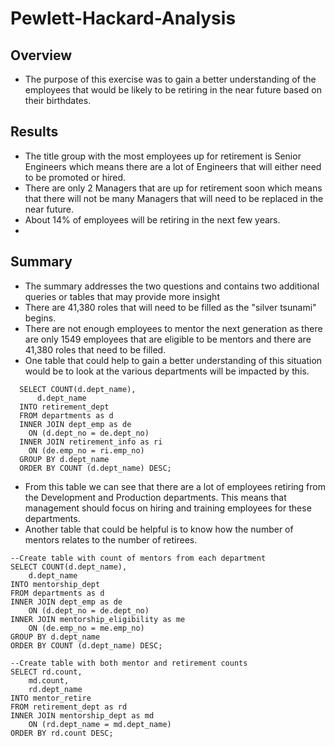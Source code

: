# Pewlett-Hackard-Analysis

## Overview 
- The purpose of this exercise was to gain a better understanding of the employees that would be likely to be retiring in the near future based on their birthdates. 

## Results
- The title group with the most employees up for retirement is Senior Engineers which means there are a lot of Engineers that will either need to be promoted or hired.
- There are only 2 Managers that are up for retirement soon which means that there will not be many Managers that will need to be replaced in the near future. 
- About 14% of employees will be retiring in the next few years.
- 

## Summary
- The summary addresses the two questions and contains two additional queries or tables that may provide more insight
- There are 41,380 roles that will need to be filled as the "silver tsunami" begins.
- There are not enough employees to mentor the next generation as there are only 1549 employees that are eligible to be mentors and there are 41,380 roles that need to be filled. 
- One table that could help to gain a better understanding of this situation would be to look at the various departments will be impacted by this. 
~~~  
  SELECT COUNT(d.dept_name),
	  d.dept_name
  INTO retirement_dept
  FROM departments as d
  INNER JOIN dept_emp as de
  	ON (d.dept_no = de.dept_no)
  INNER JOIN retirement_info as ri
  	ON (de.emp_no = ri.emp_no)
  GROUP BY d.dept_name
  ORDER BY COUNT (d.dept_name) DESC;
~~~
- From this table we can see that there are a lot of employees retiring from the Development and Production departments. This means that management should focus on hiring and training employees for these departments. 
- Another table that could be helpful is to know how the number of mentors relates to the number of retirees.
~~~
--Create table with count of mentors from each department
SELECT COUNT(d.dept_name),
	d.dept_name
INTO mentorship_dept
FROM departments as d
INNER JOIN dept_emp as de
	ON (d.dept_no = de.dept_no)
INNER JOIN mentorship_eligibility as me
	ON (de.emp_no = me.emp_no)
GROUP BY d.dept_name
ORDER BY COUNT (d.dept_name) DESC;

--Create table with both mentor and retirement counts
SELECT rd.count,
    md.count,
    rd.dept_name
INTO mentor_retire
FROM retirement_dept as rd
INNER JOIN mentorship_dept as md
    ON (rd.dept_name = md.dept_name)
ORDER BY rd.count DESC;
~~~

